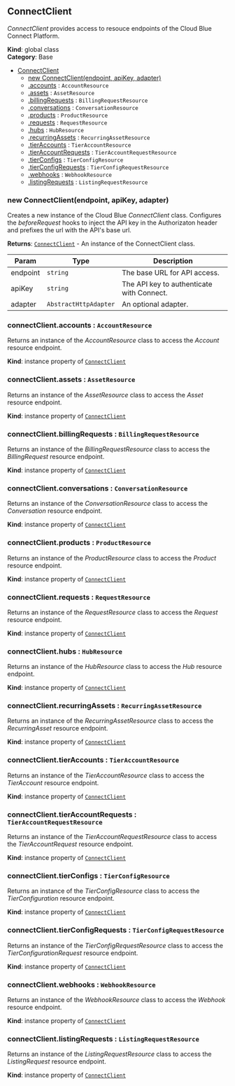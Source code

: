 <a name="ConnectClient"></a>

## ConnectClient
*ConnectClient* provides access to resouce endpoints of the Cloud Blue Connect Platform.

**Kind**: global class  
**Category**: Base  

* [ConnectClient](#ConnectClient)
    * [new ConnectClient(endpoint, apiKey, adapter)](#new_ConnectClient_new)
    * [.accounts](#ConnectClient+accounts) : <code>AccountResource</code>
    * [.assets](#ConnectClient+assets) : <code>AssetResource</code>
    * [.billingRequests](#ConnectClient+billingRequests) : <code>BillingRequestResource</code>
    * [.conversations](#ConnectClient+conversations) : <code>ConversationResource</code>
    * [.products](#ConnectClient+products) : <code>ProductResource</code>
    * [.requests](#ConnectClient+requests) : <code>RequestResource</code>
    * [.hubs](#ConnectClient+hubs) : <code>HubResource</code>
    * [.recurringAssets](#ConnectClient+recurringAssets) : <code>RecurringAssetResource</code>
    * [.tierAccounts](#ConnectClient+tierAccounts) : <code>TierAccountResource</code>
    * [.tierAccountRequests](#ConnectClient+tierAccountRequests) : <code>TierAccountRequestResource</code>
    * [.tierConfigs](#ConnectClient+tierConfigs) : <code>TierConfigResource</code>
    * [.tierConfigRequests](#ConnectClient+tierConfigRequests) : <code>TierConfigRequestResource</code>
    * [.webhooks](#ConnectClient+webhooks) : <code>WebhookResource</code>
    * [.listingRequests](#ConnectClient+listingRequests) : <code>ListingRequestResource</code>

<a name="new_ConnectClient_new"></a>

### new ConnectClient(endpoint, apiKey, adapter)
Creates a new instance of the Cloud Blue *ConnectClient* class.
Configures the *beforeRequest* hooks to inject the API key in the Authorizaton header
and prefixes the url with the API's base url.

**Returns**: [<code>ConnectClient</code>](#ConnectClient) - An instance of the ConnectClient class.  

| Param | Type | Description |
| --- | --- | --- |
| endpoint | <code>string</code> | The base URL for API access. |
| apiKey | <code>string</code> | The API key to authenticate with Connect. |
| adapter | <code>AbstractHttpAdapter</code> | An optional adapter. |

<a name="ConnectClient+accounts"></a>

### connectClient.accounts : <code>AccountResource</code>
Returns an instance of the *AccountResource* class to access
the *Account* resource endpoint.

**Kind**: instance property of [<code>ConnectClient</code>](#ConnectClient)  
<a name="ConnectClient+assets"></a>

### connectClient.assets : <code>AssetResource</code>
Returns an instance of the *AssetResource* class to access
the *Asset* resource endpoint.

**Kind**: instance property of [<code>ConnectClient</code>](#ConnectClient)  
<a name="ConnectClient+billingRequests"></a>

### connectClient.billingRequests : <code>BillingRequestResource</code>
Returns an instance of the *BillingRequestResource* class to access
the *BillingRequest* resource endpoint.

**Kind**: instance property of [<code>ConnectClient</code>](#ConnectClient)  
<a name="ConnectClient+conversations"></a>

### connectClient.conversations : <code>ConversationResource</code>
Returns an instance of the *ConversationResource* class to access
the *Conversation* resource endpoint.

**Kind**: instance property of [<code>ConnectClient</code>](#ConnectClient)  
<a name="ConnectClient+products"></a>

### connectClient.products : <code>ProductResource</code>
Returns an instance of the *ProductResource* class to access
the *Product* resource endpoint.

**Kind**: instance property of [<code>ConnectClient</code>](#ConnectClient)  
<a name="ConnectClient+requests"></a>

### connectClient.requests : <code>RequestResource</code>
Returns an instance of the *RequestResource* class to access
the *Request* resource endpoint.

**Kind**: instance property of [<code>ConnectClient</code>](#ConnectClient)  
<a name="ConnectClient+hubs"></a>

### connectClient.hubs : <code>HubResource</code>
Returns an instance of the *HubResource* class to access
the *Hub* resource endpoint.

**Kind**: instance property of [<code>ConnectClient</code>](#ConnectClient)  
<a name="ConnectClient+recurringAssets"></a>

### connectClient.recurringAssets : <code>RecurringAssetResource</code>
Returns an instance of the *RecurringAssetResource* class to access
the *RecurringAsset* resource endpoint.

**Kind**: instance property of [<code>ConnectClient</code>](#ConnectClient)  
<a name="ConnectClient+tierAccounts"></a>

### connectClient.tierAccounts : <code>TierAccountResource</code>
Returns an instance of the *TierAccountResource* class to access
the *TierAccount* resource endpoint.

**Kind**: instance property of [<code>ConnectClient</code>](#ConnectClient)  
<a name="ConnectClient+tierAccountRequests"></a>

### connectClient.tierAccountRequests : <code>TierAccountRequestResource</code>
Returns an instance of the *TierAccountRequestResource* class to access
the *TierAccountRequest* resource endpoint.

**Kind**: instance property of [<code>ConnectClient</code>](#ConnectClient)  
<a name="ConnectClient+tierConfigs"></a>

### connectClient.tierConfigs : <code>TierConfigResource</code>
Returns an instance of the *TierConfigResource* class to access
the *TierConfiguration* resource endpoint.

**Kind**: instance property of [<code>ConnectClient</code>](#ConnectClient)  
<a name="ConnectClient+tierConfigRequests"></a>

### connectClient.tierConfigRequests : <code>TierConfigRequestResource</code>
Returns an instance of the *TierConfigRequestResource* class to access
the *TierConfigurationRequest* resource endpoint.

**Kind**: instance property of [<code>ConnectClient</code>](#ConnectClient)  
<a name="ConnectClient+webhooks"></a>

### connectClient.webhooks : <code>WebhookResource</code>
Returns an instance of the *WebhookResource* class to access
the *Webhook* resource endpoint.

**Kind**: instance property of [<code>ConnectClient</code>](#ConnectClient)  
<a name="ConnectClient+listingRequests"></a>

### connectClient.listingRequests : <code>ListingRequestResource</code>
Returns an instance of the *ListingRequestResource* class to access
the *ListingRequest* resource endpoint.

**Kind**: instance property of [<code>ConnectClient</code>](#ConnectClient)  
